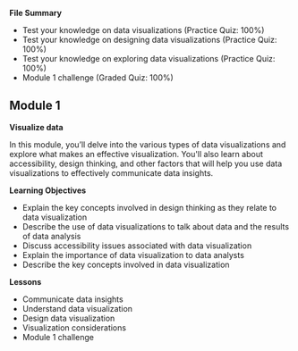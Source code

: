 **File Summary**
- Test your knowledge on data visualizations (Practice Quiz: 100%)
- Test your knowledge on designing data visualizations (Practice Quiz: 100%)
- Test your knowledge on exploring data visualizations (Practice Quiz: 100%)
- Module 1 challenge (Graded Quiz: 100%)

## Module 1

**Visualize data**

In this module, you’ll delve into the various types of data visualizations and explore what makes an effective visualization. You'll also learn about accessibility, design thinking, and other factors that will help you use data visualizations to effectively communicate data insights.

**Learning Objectives**
- Explain the key concepts involved in design thinking as they relate to data visualization
- Describe the use of data visualizations to talk about data and the results of data analysis
- Discuss accessibility issues associated with data visualization
- Explain the importance of data visualization to data analysts
- Describe the key concepts involved in data visualization

**Lessons**
- Communicate data insights
- Understand data visualization
- Design data visualization
- Visualization considerations
- Module 1 challenge
